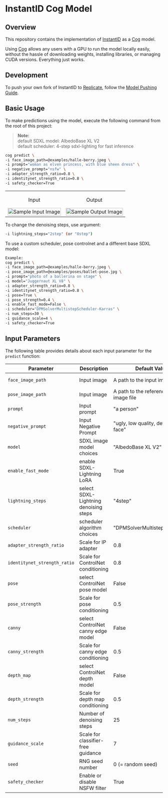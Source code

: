 # InstantID Cog Model

## Overview
This repository contains the implementation of [InstantID](https://github.com/InstantID/InstantID) as a [Cog](https://github.com/replicate/cog) model. 

Using [Cog](https://github.com/replicate/cog) allows any users with a GPU to run the model locally easily, without the hassle of downloading weights, installing libraries, or managing CUDA versions. Everything just works.

## Development
To push your own fork of InstantID to [Replicate](https://replicate.com), follow the [Model Pushing Guide](https://replicate.com/docs/guides/push-a-model).

## Basic Usage
To make predictions using the model, execute the following command from the root of this project:
> **Note:**  
> default SDXL model: AlbedoBase XL V2  
> default scheduler: 4-step sdxl-lighting for fast inference

```bash
cog predict \
-i face_image_path=@examples/halle-berry.jpeg \
-i prompt="woman as elven princess, with blue sheen dress" \
-i negative_prompt="nsfw" \
-i adapter_strength_ratio=0.8 \
-i identitynet_strength_ratio=0.8 \
-i safety_checker=True
```

<table>
  <tr>
    <td>
      <p align="center">Input</p>
      <img src="examples/halle-berry.jpeg" alt="Sample Input Image" width="100%"/>
    </td>
    <td>
      <p align="center">Output</p>
      <img src="examples/result.jpg" alt="Sample Output Image" width="100%"/>
    </td>
  </tr>
</table>

To change the denoising steps, use argument: 
```bash
-i lightning_steps="2step" (or "8step")
``` 
To use a custom scheduler, pose controlnet and a different base SDXL model:  


```bash
Example:
cog predict \
-i face_image_path=@examples/halle-berry.jpeg \
-i pose_image_path=@examples/poses/ballet-pose.jpg \
-i prompt="photo of a ballerina on stage" \
-i model="Juggernaut XL V8" \
-i adapter_strength_ratio=0.8 \
-i identitynet_strength_ratio=0.8 \
-i pose=True \
-i pose_strength=0.4 \
-i enable_fast_mode=False \
-i scheduler="DPMSolverMultistepScheduler-Karras" \
-i num_steps=30 \
-i guidance_scale=4 \
-i safety_checker=True
```

## Input Parameters

The following table provides details about each input parameter for the `predict` function:  

| Parameter                    | Description                             | Default Value                                     | Range       |
| ---------------------------- | --------------------------------------- | --------------------------------------------------| ----------- |
| `face_image_path`            | Input image                             | A path to the input image file                    | Path string |
| `pose_image_path`            | Input image                             | A path to the reference pose image file           | Path string |
| `prompt`                     | Input prompt                            | "a person"                                        | String      |
| `negative_prompt`            | Input Negative Prompt                   | "ugly, low quality, deformed face"                | String      |
| `model`                      | SDXL image model choices                | "AlbedoBase XL V2"                                | String      |
| `enable_fast_mode`           | enable SDXL-Lightning LoRA              | True                                              | Boolean     |
| `lightning_steps`            | select SDXL-Lightning denoising steps   | "4step"                                           | String      |
| `scheduler`                  | scheduler algorithm choices             | "DPMSolverMultistepScheduler"                     | String      |
| `adapter_strength_ratio`     | Scale for IP adapter                    | 0.8                                               | 0.0 - 1.0   |
| `identitynet_strength_ratio` | Scale for ControlNet conditioning       | 0.8                                               | 0.0 - 1.0   |
| `pose`                       | select ControlNet pose model            | False                                             | Boolean     |
| `pose_strength`              | Scale for pose conditioning             | 0.5                                               | 0.0 - 1.5   |
| `canny`                      | select ControlNet canny edge model      | False                                             | Boolean     |
| `canny_strength`             | Scale for canny edge conditioning       | 0.5                                               | 0.0 - 1.5   |
| `depth_map`                  | select ControlNet depth model           | False                                             | Boolean     |
| `depth_strength`             | Scale for depth map conditioning        | 0.5                                               | 0.0 - 1.5   |
| `num_steps`                  | Number of denoising steps               | 25                                                | 1 - 50      |
| `guidance_scale`             | Scale for classifier-free guidance      | 7                                                 | 1 - 10      |
| `seed`                       | RNG seed number                         | 0 (= random seed)                                 | 0 - int MAX |
| `safety_checker`             | Enable or disable NSFW filter           | True                                              | Boolean     |
